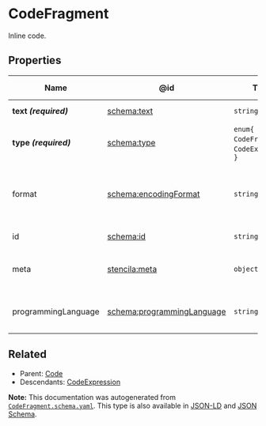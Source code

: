 # CodeFragment

Inline code.

## Properties

| Name                  | @id                                                                  | Type                                         | Description                                                       | Inherited from        |
| --------------------- | -------------------------------------------------------------------- | -------------------------------------------- | ----------------------------------------------------------------- | --------------------- |
| **text _(required)_** | [schema:text](https://schema.org/text)                               | `string`                                     | The text of the code.                                             | [Code](./Code.md)     |
| **type _(required)_** | [schema:type](https://schema.org/type)                               | `enum{`​`CodeFragment`, `CodeExpression`​`}` | The name of the type.                                             | [Entity](./Entity.md) |
| format                | [schema:encodingFormat](https://schema.org/encodingFormat)           | `string`                                     | Media type, typically expressed using a MIME format, of the code. | [Code](./Code.md)     |
| id                    | [schema:id](https://schema.org/id)                                   | `string`                                     | The identifier for this item.                                     | [Entity](./Entity.md) |
| meta                  | [stencila:meta](https://schema.stenci.la/meta.jsonld)                | `object`                                     | Metadata associated with this item.                               | [Entity](./Entity.md) |
| programmingLanguage   | [schema:programmingLanguage](https://schema.org/programmingLanguage) | `string`                                     | The programming language of the code.                             | [Code](./Code.md)     |

## Related

-   Parent: [Code](./Code.md)
-   Descendants: [CodeExpression](./CodeExpression.md)

**Note:** This documentation was autogenerated from [`CodeFragment.schema.yaml`](https://github.com/stencila/schema/blob/master/schema/CodeFragment.schema.yaml). This type is also available in [JSON-LD](https://schema.stenci.la/CodeFragment.jsonld) and [JSON Schema](https://schema.stenci.la/CodeFragment.schema.json).
